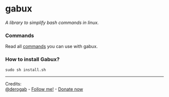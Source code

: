# gabux
<p><i>A library to simplify bash commands in linux.</i><p>
<p>
  <h3>Commands</h3>
  Read all <a href="COMMANDS.md">commands</a> you can use with gabux.
</p>

<p>
  <h3>How to install Gabux?</h3>
  <code>sudo sh install.sh</code>
</p>

<hr>
Credits:<br>
<a href="https://github.com/derogab">@derogab</a> - <a href="https://www.twitter.com/derogab">Follow me!</a> - <a href="https://www.paypal.me/derogab">Donate now</a>
